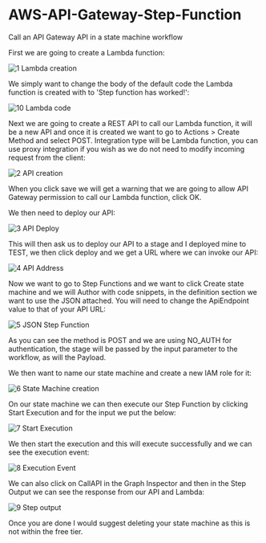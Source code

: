 # AWS-API-Gateway-Step-Function

Call an API Gateway API in a state machine workflow

First we are going to create a Lambda function:

![1  Lambda creation](https://user-images.githubusercontent.com/68379635/102606139-34777380-411e-11eb-9e6d-a918fb87a0e4.PNG)

We simply want to change the body of the default code the Lambda function is created with to 'Step function has worked!':

![10  Lambda code](https://user-images.githubusercontent.com/68379635/102606805-41489700-411f-11eb-99e8-d2934bc5f988.PNG)

Next we are going to create a REST API to call our Lambda function, it will be a new API and once it is created we want to go to Actions > Create Method and select POST.
Integration type will be Lambda function, you can use proxy integration if you wish as we do not need to modify incoming request from the client:

![2  API creation](https://user-images.githubusercontent.com/68379635/102607181-bddb7580-411f-11eb-8699-70c18aaa062e.PNG)

When you click save we will get a warning that we are going to allow API Gateway permission to call our Lambda function, click OK.

We then need to deploy our API:

![3  API Deploy](https://user-images.githubusercontent.com/68379635/102608058-33941100-4121-11eb-904e-7132afca0fa5.jpg)

This will then ask us to deploy our API to a stage and I deployed mine to TEST, we then click deploy and we get a URL where we can invoke our API:

![4  API Address](https://user-images.githubusercontent.com/68379635/102608878-802c1c00-4122-11eb-822b-aa0a4741d429.PNG)

Now we want to go to Step Functions and we want to click Create state machine and we will Author with code snippets, in the definition section we want to use the JSON attached.
You will need to change the ApiEndpoint value to that of your API URL:

![5  JSON Step Function](https://user-images.githubusercontent.com/68379635/102609726-e8c7c880-4123-11eb-8a98-f90a99ea8581.PNG)

As you can see the method is POST and we are using NO_AUTH for authentication, the stage will be passed by the input parameter to the workflow, as will the Payload.

We then want to name our state machine and create a new IAM role for it:

![6  State Machine creation](https://user-images.githubusercontent.com/68379635/102610092-83280c00-4124-11eb-8089-0f309a13e794.PNG)

On our state machine we can then execute our Step Function by clicking Start Execution and for the input we put the below:

![7  Start Execution](https://user-images.githubusercontent.com/68379635/102610574-5a544680-4125-11eb-844b-ba82fdbbe4ed.PNG)

We then start the execution and this will execute successfully and we can see the execution event:

![8  Execution Event](https://user-images.githubusercontent.com/68379635/102610936-f5e5b700-4125-11eb-8be8-5bc93efa2cc0.PNG)

We can also click on CallAPI in the Graph Inspector and then in the Step Output we can see the response from our API and Lambda:

![9  Step output](https://user-images.githubusercontent.com/68379635/102611125-42c98d80-4126-11eb-8dca-3b1672e2b57e.PNG)

Once you are done I would suggest deleting your state machine as this is not within the free tier.
